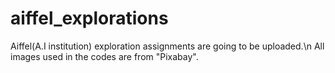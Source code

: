 # aiffel_explorations
Aiffel(A.I institution) exploration assignments are going to be uploaded.\n
All images used in the codes are from "Pixabay".
